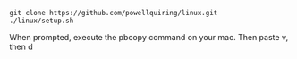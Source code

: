 ```
git clone https://github.com/powellquiring/linux.git
./linux/setup.sh
```

When prompted, execute the pbcopy command on your mac.  Then paste <command>v, then <control>d


